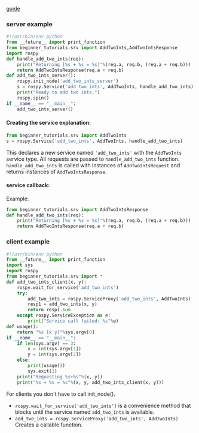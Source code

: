 [guide](http://wiki.ros.org/ROS/Tutorials/WritingServiceClient%28python%29)
### server example
```python
#!/usr/bin/env python
from __future__ import print_function
from beginner_tutorials.srv import AddTwoInts,AddTwoIntsResponse
import rospy
def handle_add_two_ints(req):
    print("Returning [%s + %s = %s]"%(req.a, req.b, (req.a + req.b)))
    return AddTwoIntsResponse(req.a + req.b)
def add_two_ints_server():
    rospy.init_node('add_two_ints_server')
    s = rospy.Service('add_two_ints', AddTwoInts, handle_add_two_ints)
    print("Ready to add two ints.")
    rospy.spin()
if __name__ == "__main__":
    add_two_ints_server()
```
#### Creating the service explanation:
```python
from beginner_tutorials.srv import AddTwoInts
s = rospy.Service('add_two_ints', AddTwoInts, handle_add_two_ints)
```
This declares a new service named `'add_two_ints'` with the `AddTwoInts` service type. All requests are passed to `handle_add_two_ints` function. `handle_add_two_ints` is called with instances of `AddTwoIntsRequest` and returns instances of `AddTwoIntsResponse`.
#### service callback:
Example:
```python
from beginner_tutorials.srv import AddTwoIntsResponse
def handle_add_two_ints(req):
    print("Returning [%s + %s = %s]"%(req.a, req.b, (req.a + req.b)))
    return AddTwoIntsResponse(req.a + req.b)
```

### client example
```python
#!/usr/bin/env python
from __future__ import print_function
import sys
import rospy
from beginner_tutorials.srv import *
def add_two_ints_client(x, y):
    rospy.wait_for_service('add_two_ints')
    try:
        add_two_ints = rospy.ServiceProxy('add_two_ints', AddTwoInts)
        resp1 = add_two_ints(x, y)
        return resp1.sum
    except rospy.ServiceException as e:
        print("Service call failed: %s"%e)
def usage():
    return "%s [x y]"%sys.argv[0]
if __name__ == "__main__":
    if len(sys.argv) == 3:
        x = int(sys.argv[1])
        y = int(sys.argv[2])
    else:
        print(usage())
        sys.exit(1)
    print("Requesting %s+%s"%(x, y))
    print("%s + %s = %s"%(x, y, add_two_ints_client(x, y)))
```
For clients you don't have to call init_node().
- `rospy.wait_for_service('add_two_ints')` is a convenience method that blocks until the service named `add_two_ints` is available.
- `add_two_ints = rospy.ServiceProxy('add_two_ints', AddTwoInts)` Creates a callable function.